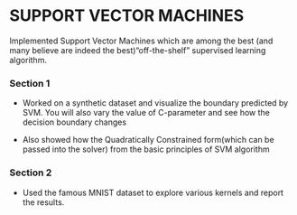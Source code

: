 # SUPPORT VECTOR MACHINES

Implemented Support Vector Machines which are among the best (and many believe are indeed the best)“off-the-shelf” supervised learning algorithm.

### Section 1
- Worked on a synthetic dataset and visualize the boundary predicted by SVM. You will also vary the value of C-parameter and see how the decision boundary changes

- Also showed how the Quadratically Constrained form(which can be passed into the solver) from the basic principles of SVM algorithm

### Section 2
- Used the famous MNIST dataset to explore various kernels and report the results. 

